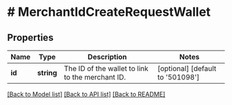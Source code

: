 # # MerchantIdCreateRequestWallet

## Properties

Name | Type | Description | Notes
------------ | ------------- | ------------- | -------------
**id** | **string** | The ID of the wallet to link to the merchant ID. | [optional] [default to '501098']

[[Back to Model list]](../../README.md#models) [[Back to API list]](../../README.md#endpoints) [[Back to README]](../../README.md)
